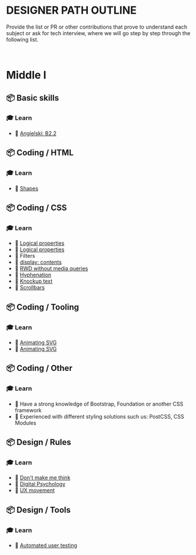 # DESIGNER PATH OUTLINE

Provide the list or PR or other contributions that prove to understand each subject or ask for tech interview, where we will go step by step through the following list.

&nbsp;


# Middle I

## 📦 Basic skills

### 🎓 Learn

* 📗 [Angielski: B2.2](https://docs.google.com/spreadsheets/d/1YD5lKP7-Xwkwb3DQ4nchamhGIYvd3kaJQ8Ilu7CG_Dw/edit#gid=823079502)


## 📦 Coding / HTML

### 🎓 Learn

* 📗 [Shapes](https://www.smashingmagazine.com/2019/04/art-direction-for-the-web-using-css-shapes/)


## 📦 Coding / CSS

### 🎓 Learn

* 📗 [Logical properties](https://webdesign.tutsplus.com/tutorials/how-to-use-css-logical-properties--cms-33024)
* 📗 [Logical properties](https://ishadeed.com/article/css-logical-properties/)
* 📗 Filters
* 📗 [display: contents](https://www.smashingmagazine.com/2019/05/display-box-generation/)
* 📗 [RWD without media queries](https://www.browserlondon.com/blog/2019/08/19/should-we-still-be-selling-responsive-web-design/)
* 📗 [Hyphenation](https://medium.com/clear-left-thinking/all-you-need-to-know-about-hyphenation-in-css-2baee2d89179)
* 📗 [Knockup text](https://css-tricks.com/css-techniques-and-effects-for-knockout-text/)
* 📗 [Scrollbars](https://www.filamentgroup.com/lab/scrollbars/)


## 📦 Coding / Tooling

### 🎓 Learn

* 📗 [Animating SVG](https://svgartista.net/)
* 📗 [Animating SVG](https://www.svgator.com/)


## 📦 Coding / Other

### 🎓 Learn

* 📗 Have a strong knowledge of Bootstrap, Foundation or another CSS framework
* 📗 Experienced with different styling solutions such us: PostCSS, CSS Modules


## 📦 Design / Rules

### 🎓 Learn

* 📗 [Don't make me think](https://www.goodreads.com/book/show/41009404-dont-make-me-think?from_search=true&source=post_page-----924efa6eacf9----------------------)
* 📗 [Digital Psychology](https://digitalpsychology.io/)
* 📗 [UX movement](https://uxmovement.com/)


## 📦 Design / Tools

### 🎓 Learn

* 📗 [Automated user testing](https://www.usertesting.com//)
